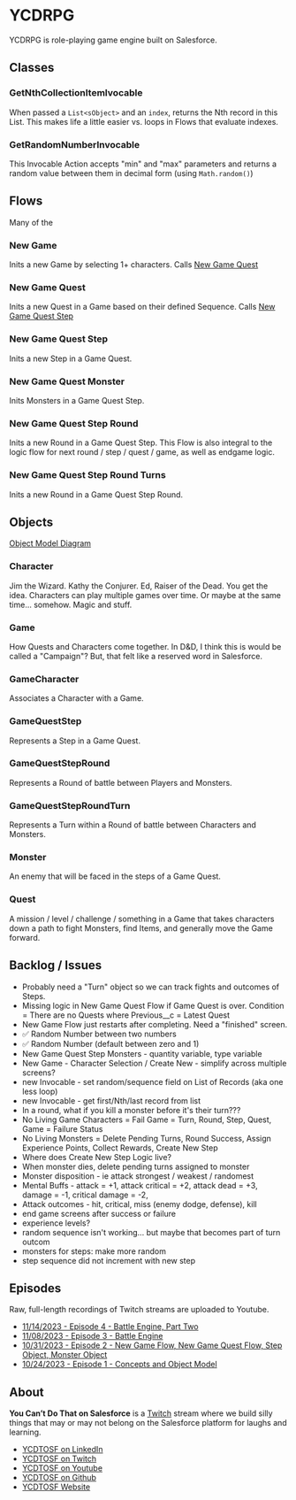 # YCDRPG

YCDRPG is role-playing game engine built on Salesforce. 

## Classes

### GetNthCollectionItemIvocable
When passed a `List<sObject>` and an `index`, returns the Nth record in this List. This makes life a little easier vs. loops in Flows that evaluate indexes.

### GetRandomNumberInvocable
This Invocable Action accepts "min" and "max" parameters and returns a random value between them in decimal form (using  `Math.random()`)

## Flows

Many of the 

### New Game
Inits a new Game by selecting 1+ characters. Calls [New Game Quest](#new-game-quest)

### New Game Quest
Inits a new Quest in a Game based on their defined Sequence. Calls [New Game Quest Step](#new-game-quest-step)

### New Game Quest Step
Inits a new Step in a Game Quest. 

### New Game Quest Monster
Inits Monsters in a Game Quest Step. 

### New Game Quest Step Round
Inits a new Round in a Game Quest Step. This Flow is also integral to the logic flow for next round / step / quest / game, as well as endgame logic.

### New Game Quest Step Round Turns
Inits a new Round in a Game Quest Step Round.

## Objects

[Object Model Diagram](https://viewer.diagrams.net/?tags=%7B%7D&highlight=0000ff&edit=_blank&layers=1&nav=1&title=ycdrpg.drawio#Uhttps%3A%2F%2Fdrive.google.com%2Fuc%3Fid%3D1bbdEhfxDGeK8xN4lKr3awgxZ4ZwbDdal%26export%3Ddownload)

### Character
Jim the Wizard. Kathy the Conjurer. Ed, Raiser of the Dead. You get the idea. Characters can play multiple games over time. Or maybe at the same time... somehow. Magic and stuff.

### Game
How Quests and Characters come together. In D&D, I think this is would be called a "Campaign"? But, that felt like a reserved word in Salesforce.

### GameCharacter
Associates a Character with a Game.

### GameQuestStep
Represents a Step in a Game Quest.

### GameQuestStepRound
Represents a Round of battle between Players and Monsters.

### GameQuestStepRoundTurn
Represents a Turn within a Round of battle between Characters and Monsters.

### Monster
An enemy that will be faced in the steps of a Game Quest.

### Quest
A mission / level / challenge / something in a Game that takes characters down a path to fight Monsters, find Items, and generally move the Game forward.

## Backlog / Issues

- Probably need a "Turn" object so we can track fights and outcomes of Steps.
- Missing logic in New Game Quest Flow if Game Quest is over. Condition = There are no Quests where Previous__c = Latest Quest
- New Game Flow just restarts after completing. Need a "finished" screen.
- ✅ Random Number between two numbers
- ✅ Random Number (default between zero and 1)
- New Game Quest Step Monsters - quantity variable, type variable
- New Game - Character Selection / Create New - simplify across multiple screens?
- new Invocable - set random/sequence field on List of Records (aka one less loop)
- new Invocable - get first/Nth/last record from list
- In a round, what if you kill a monster before it's their turn???
- No Living Game Characters = Fail Game = Turn, Round, Step, Quest, Game = Failure Status
- No Living Monsters = Delete Pending Turns, Round Success, Assign Experience Points, Collect Rewards, Create New Step
- Where does Create New Step Logic live?
- When monster dies, delete pending turns assigned to monster
- Monster disposition - ie attack strongest / weakest / randomest
- Mental Buffs - attack = +1, attack critical = +2, attack dead = +3, damage = -1, critical damage = -2, 
- Attack outcomes - hit, critical, miss (enemy dodge, defense), kill
- end game screens after success or failure
- experience levels? 
- random sequence isn't working... but maybe that becomes part of turn outcom
- monsters for steps: make more random
- step sequence did not increment with new step 

## Episodes

Raw, full-length recordings of Twitch streams are uploaded to Youtube. 

- [11/14/2023 - Episode 4 - Battle Engine, Part Two](https://youtu.be/5GM7bB8kynU)
- [11/08/2023 - Episode 3 - Battle Engine](https://youtu.be/ZEJATURj0Ws)
- [10/31/2023 - Episode 2 - New Game Flow, New Game Quest Flow, Step Object, Monster Object](https://www.youtube.com/watch?v=kSzKJRkT07k)
- [10/24/2023 - Episode 1 - Concepts and Object Model](https://www.youtube.com/watch?v=m4rAQFux_F4)

## About

**You Can’t Do That on Salesforce** is a [Twitch](https://twitch.com/ycdtosf) stream where we build silly things that may or may not belong on the Salesforce platform for laughs and learning.

- [YCDTOSF on LinkedIn](https://www.ycdtosf.com/linkedin)
- [YCDTOSF on Twitch](https://www.ycdtosf.com/twitch)
- [YCDTOSF on Youtube](https://www.ycdtosf.com/youtube)
- [YCDTOSF on Github](https://www.ycdtosf.com/github)
- [YCDTOSF Website](https://www.ycdtosf.com)